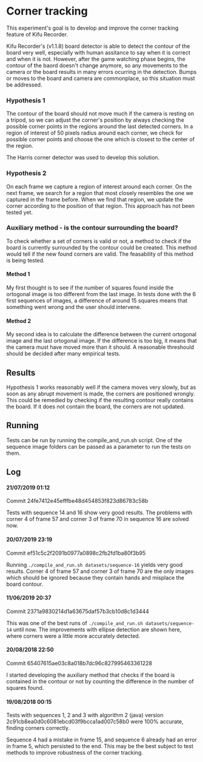 Corner tracking
===============

This experiment's goal is to develop and improve the corner tracking feature
of Kifu Recorder.

Kifu Recorder's (v1.1.8) board detector is able to detect the contour of the
board very well, especially with human assitance to say when it is correct and
when it is not. However, after the game watching phase begins, the contour
of the baord doesn't change anymore, so any movements to the camera or the
board results in many errors ocurring in the detection. Bumps or moves to the
board and camera are commonplace, so this situation must be addressed.

### Hypothesis 1

The contour of the board should not move much if the camera is resting on a
tripod, so we can adjust the corner's position by always checking the possible
corner points in the regions around the last detected corners. In a region of
interest of 50 pixels radius around each corner, we check for possible corner
points and choose the one which is closest to the center of the region.

The Harris corner detector was used to develop this solution.

### Hypothesis 2

On each frame we capture a region of interest around each corner. On the next
frame, we search for a region that most closely resembles the one we captured
in the frame before. When we find that region, we update the corner according
to the position of that region. This approach has not been tested yet.

### Auxiliary method - is the contour surrounding the board?

To check whether a set of corners is valid or not, a method to check if the
board is currently surrounded by the contour could be created. This method
would tell if the new found corners are valid. The feasability of this method
is being tested.

#### Method 1

My first thought is to see if the number of squares found inside the ortogonal
image is too different from the last image. In tests done with the 6 first
sequences of images, a difference of around 15 squares means that something
went wrong and the user should intervene.

#### Method 2

My second idea is to calculate the difference between the current ortogonal
image and the last ortogonal image. If the difference is too big, it means that
the camera must have moved more than it should. A reasonable threshould should
be decided after many empirical tests.

Results
-------

Hypothesis 1 works reasonably well if the camera moves very slowly, but as soon
as any abrupt movement is made, the corners are positioned wrongly. This could
be remedied by checking if the resulting contour really contains the board. If
it does not contain the board, the corners are not updated.

Running
-------

Tests can be run by running the compile_and_run.sh script. One of the
sequence image folders can be passed as a parameter to run the tests on them.

Log
---

#### 21/07/2019 01:12

Commit 24fe7412e45efffbe48d454853f823d86783c58b

Tests with sequence 14 and 16 show very good results. The problems with corner
4 of frame 57 and corner 3 of frame 70 in sequence 16 are solved now.

#### 20/07/2019 23:19

Commit ef51c5c2f2091b0977a0898c2fb2fd1ba80f3b95

Running `./compile_and_run.sh datasets/sequence-16` yields very good results.
Corner 4 of frame 57 and corner 3 of frame 70 are the only images which
should be ignored because they contain hands and misplace the board contour.

#### 11/06/2019 20:37

Commit 2371a9830214d1a63675daf57b3cb10d8c1d3444

This was one of the best runs of `./compile_and_run.sh datasets/sequence-14`
until now. The improvements with ellipse detection are shown here, where
corners were a little more accurately detected.

#### 20/08/2018 22:50

Commit 65407615ae03c8a018b7dc96c827995463361228

I started developing the auxiliary method that checks if the board is contained
in the contour or not by counting the difference in the number of squares
found.

#### 19/08/2018 00:15

Tests with sequences 1, 2 and 3 with algorithm 2 (java) version
2c91cb8ea0d0c6081ebcd03f9bcca1ad007c58b0 were 100% accurate, finding corners
correctly.

Sequence 4 had a mistake in frame 15, and sequence 6 already had an error in
frame 5, which persisted to the end. This may be the best subject to test
methods to improve robustness of the corner tracking.
